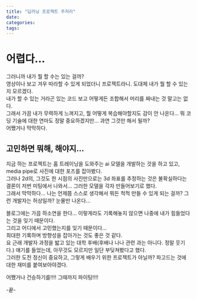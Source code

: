 ```yaml
---
title: "딥러닝 프로젝트 주저리"
date: 
categories:
tags: 
---
```



<head>
  <style>
    table.dataframe {
      white-space: normal;
      width: 100%;
      height: 240px;
      display: block;
      overflow: auto;
      font-family: Arial, sans-serif;
      font-size: 0.9rem;
      line-height: 20px;
      text-align: center;
      border: 0px !important;
    }

    table.dataframe th {
      text-align: center;
      font-weight: bold;
      padding: 8px;
    }

    table.dataframe td {
      text-align: center;
      padding: 8px;
    }

    table.dataframe tr:hover {
      background: #b8d1f3; 
    }

    .output_prompt {
      overflow: auto;
      font-size: 0.9rem;
      line-height: 1.45;
      border-radius: 0.3rem;
      -webkit-overflow-scrolling: touch;
      padding: 0.8rem;
      margin-top: 0;
      margin-bottom: 15px;
      font: 1rem Consolas, "Liberation Mono", Menlo, Courier, monospace;
      color: $code-text-color;
      border: solid 1px $border-color;
      border-radius: 0.3rem;
      word-break: normal;
      white-space: pre;
    }

  .dataframe tbody tr th:only-of-type {
      vertical-align: middle;
  }

  .dataframe tbody tr th {
      vertical-align: top;
  }

  .dataframe thead th {
      text-align: center !important;
      padding: 8px;
  }

  .page__content p {
      margin: 0 0 0px !important;
  }

  .page__content p > strong {
    font-size: 0.8rem !important;
  }

  </style>
</head>





# 어렵다...

그러니까 내가 뭘 할 수는 있는 걸까?  
영상이나 보고 겨우 따라할 수 있게 되었더니 프로젝트라니. 도대체 내가 뭘 할 수 있는지 모르겠다.  
내가 할 수 있는 거라곤 있는 코드 보고 어떻게든 조합해서 머리를 짜내는 것 말고는 없다.  
그래서 가끔 내가 무력하게 느껴지고, 뭘 어떻게 복습해야할지도 감이 안 나온다... 뭐 코딩 기술에 대한 연마도 정말 중요하겠지만... 과연 그것만 해서 될까?  
어쨌거나 막막하다. 


## 고민하면 뭐해, 해야지...

지금 하는 프로젝트는 홈 트레이닝을 도와주는 ai 모델을 개발하는 것을 하고 있고, media pipe로 사진에 대한 포즈를 잡아봤다.  
그러나 2d의, 그것도 한 시점의 사진만으로는 3d 좌표를 추정하는 것은 불확실하다는 결론이 저번 미팅에서 나와서... 그러한 모델을 각자 만들어보기로 했다.  
그래서 막막하다... 나는 언제쯤 스스로 생각해서 뭐든 척척 만들 수 있게 되는 걸까? 그런 개발자는 허상일까? 눈물만 나온다...  

블로그에는 가끔 하소연을 한다... 이렇게라도 기록해놓지 않으면 나중에 내가 힘들었다는 것을 잊기 때문이다.  
그리고 어디에서 고민했는지를 잊기 때문이다...  
최대한 기록하며 방향성을 잡아가는 것도 좋은 것 같다.  
요 근래 개발자 과정을 밟고 있는 대학 후배(후배나 나나 관련 과는 아니다. 정말 웃기다.) 얘기를 들었는데, 아무것도 모르지만 일단 부딪쳐봤다고 했다.  
그러한 도전 정신이 중요하고, 그렇게 배우기 위한 프로젝트가 아닐까? 파고드는 것에 대한 재미를 붙여보아야겠다.  

어쨌거나 건승하기를!!!! 그때까지 파이팅!!!!


-끝-  






